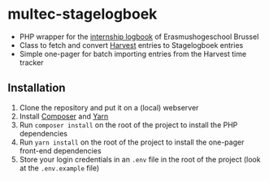 # multec-stagelogboek
* PHP wrapper for the [internship logbook](https://internship.ehb.be/Multec) of Erasmushogeschool Brussel
* Class to fetch and convert [Harvest](https://www.getharvest.com) entries to Stagelogboek entries
* Simple one-pager for batch importing entries from the Harvest time tracker

## Installation
1. Clone the repository and put it on a (local) webserver
2. Install [Composer](https://getcomposer.org/) and [Yarn](https://yarnpkg.com)
2. Run `composer install` on the root of the project to install the PHP dependencies
3. Run `yarn install` on the root of the project to install the one-pager front-end dependencies
4. Store your login credentials in an `.env` file in the root of the project (look at the `.env.example` file)
